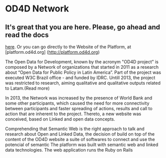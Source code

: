 # OD4D Network

## It's great that you are here. Please, go ahead and read the docs 
[here](https://w3cbrasil.github.io/OD4D/). Or you can go directly to the Website of the Platform, at [platform.od4d.org] (http://platform.od4d.org)

The Open Data for Development, known by the acronym "OD4D project" is composed by a Network of organizations that started in 2011 as a research about “Open Data for Public Policy in Latin America”. Part of the project was executed W3C Brazil office - and funded by IDRC. Untill 2013, the project was restricted to research, aiming qualitative and qualitative outputs related to Latam.(Read more) 

In 2013, the Network was increased by the presence of World Bank and some other participants, which caused the need for more connectivity between participants and faster spreading of actions, results and call to action that are inherent to the project. Thereto, a new website was conceived, based on Linked and open data concepts.

Comprehending that Semantic Web is the right approach to talk and research about Open and Linked Data, the decision of build on top of the content of the OD4D website a suite of softwares to connect and use the potencial of semantic 
The platform was built with semantic web and linked data technologies. The web application runs the Ruby on Rails 
